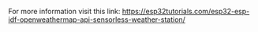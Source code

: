 For more information visit this link:
https://esp32tutorials.com/esp32-esp-idf-openweathermap-api-sensorless-weather-station/